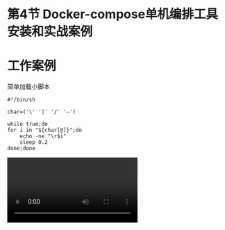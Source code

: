 # 第4节 Docker-compose单机编排工具安装和实战案例









# 工作案例

简单加载小脚本

```shell
#!/bin/sh

char=('\' '|' '/' '—')

while true;do
for i in "${char[@]}";do
    echo -ne "\r$i"
    sleep 0.2
done;done

```

<video src="4-Docker-compose单机编排工具安装和实战案例.assets/shellForLoading.mp4"></video>





